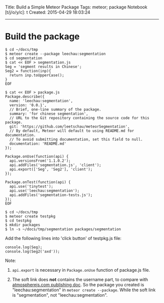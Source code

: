 Title: Build a Simple Meteor Package
Tags: meteor; package
Notebook [t/j/o/y/c]: t
Created: 2015-04-29 18:03:24

------

# Build the package

    $ cd ~/docs/tmp
    $ meteor create --package leechau:segmentation
    $ cd segmentation
    $ cat << EOF > segmentation.js
    Seg = 'segment results in Chinese';
    Seg2 = function(inp){
      return inp.toUpperCase();
    }
    EOF

    $ cat << EOF > package.js
    Package.describe({
      name: 'leechau:segmentation',
      version: '0.0.1',
      // Brief, one-line summary of the package.
      summary: 'for chinese segmentation',
      // URL to the Git repository containing the source code for this package.
      git: 'https://github.com/leetschau/meteorSegmentation',
      // By default, Meteor will default to using README.md for documentation.
      // To avoid submitting documentation, set this field to null.
      documentation: 'README.md'
    });

    Package.onUse(function(api) {
      api.versionsFrom('1.1.0.2');
      api.addFiles('segmentation.js', 'client');
      api.export(['Seg', 'Seg2'], 'client');
    });

    Package.onTest(function(api) {
      api.use('tinytest');
      api.use('leechau:segmentation');
      api.addFiles('segmentation-tests.js');
    });
    EOF

    $ cd ~/docs/tmp
    $ meteor create testpkg
    $ cd testpkg
    $ mkdir packages
    $ ln -s ~/docs/tmp/segmentation packages/segmentation

Add the following lines into 'click button' of testpkg.js file:

    console.log(Seg);
    console.log(Seg2('axd'));

Note:

1. `api.export` is necessary in `Package.onUse` function of package.js file.

1. The soft link does **not** contains the username part,
   to compare with [atmospherejs.com publishing doc](https://atmospherejs.com/i/publishing).
   So the package you created is "leechau:segmentation" in `meteor create --package`.
   While the soft link is "segmentation", not "leechau:segmentation".
